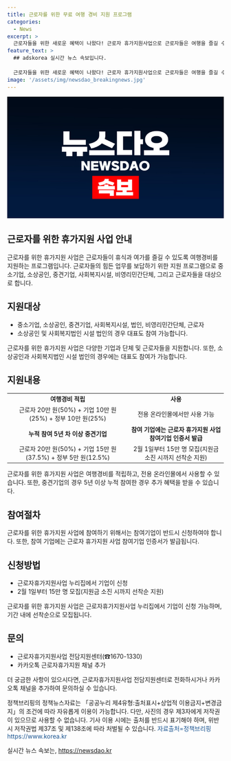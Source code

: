 ```yaml
---
title: 근로자를 위한 무료 여행 경비 지원 프로그램
categories:
  - News
excerpt: >
  근로자들을 위한 새로운 혜택이 나왔다! 근로자 휴가지원사업으로 근로자들은 여행을 즐길 수 있게 된다. 지원대상은 중소기업, 소상공인, 중견기업, 사회복지시설, 비영리민간단체, 그리고 근로자까지! 여행경비는 근로자 20만 원(50%)+기업 10만 원(25%)+정부 10만 원(25%)으로 구성되며, 사용처는 전용 온라인몰에서 가능하다. 참여절차와 신청방법에 대한 자세한 내용은 근로자휴가지원사업 누리집에서 확인할 수 있으니 기회를 놓치지 말자! (자료출처=정책브리핑 www.korea.kr)
feature_text: >
  ## adskorea 실시간 뉴스 속보입니다.

  근로자들을 위한 새로운 혜택이 나왔다! 근로자 휴가지원사업으로 근로자들은 여행을 즐길 수 있게 된다. 지원대상은 중소기업, 소상공인, 중견기업, 사회복지시설, 비영리민간단체, 그리고 근로자까지! 여행경비는 근로자 20만 원(50%)+기업 10만 원(25%)+정부 10만 원(25%)으로 구성되며, 사용처는 전용 온라인몰에서 가능하다. 참여절차와 신청방법에 대한 자세한 내용은 근로자휴가지원사업 누리집에서 확인할 수 있으니 기회를 놓치지 말자! (자료출처=정책브리핑 www.korea.kr)
image: '/assets/img/newsdao_breakingnews.jpg'
---
```


<p><img src="/assets/img/newsdao_breakingnews.jpg" alt="adskorea 속보" /></p>

<h2 data-ke-size="size26">근로자를 위한 휴가지원 사업 안내</h2>

<p data-ke-size="size16">근로자를 위한 휴가지원 사업은 근로자들이 휴식과 여가를 즐길 수 있도록 여행경비를 지원하는 프로그램입니다. 근로자들의 힘든 업무를 보답하기 위한 지원 프로그램으로 중소기업, 소상공인, 중견기업, 사회복지시설, 비영리민간단체, 그리고 근로자들을 대상으로 합니다. </p>

<h2 data-ke-size="size24">지원대상</h2>

<ul>
    <li>중소기업, 소상공인, 중견기업, 사회복지시설, 법인, 비영리민간단체, 근로자</li>
    <li>소상공인 및 사회복지법인 시설 법인의 경우 대표도 참여 가능합니다.</li>
</ul>

<p data-ke-size="size16">근로자를 위한 휴가지원 사업은 다양한 기업과 단체 및 근로자들을 지원합니다. 또한, 소상공인과 사회복지법인 시설 법인의 경우에는 대표도 참여가 가능합니다.</p>

<h2 data-ke-size="size24">지원내용</h2>

<table>
    <tr>
        <td style="text-align: center; height: 17px;"><b>여행경비 적립</b></td>
        <td style="text-align: center; height: 17px;"><b>사용</b></td>
    </tr>
    <tr>
        <td style="text-align: center; height: 17px;">근로자 20만 원(50%) + 기업 10만 원(25%) + 정부 10만 원(25%)</td>
        <td style="text-align: center; height: 17px;">전용 온라인몰에서만 사용 가능</td>
    </tr>
    <tr>
        <td style="text-align: center; height: 17px;"><b>누적 참여 5년 차 이상 중견기업</b></td>
        <td style="text-align: center; height: 17px;"><b>참여 기업에는 근로자 휴가지원 사업 참여기업 인증서 발급</b></td>
    </tr>
    <tr>
        <td style="text-align: center; height: 17px;">근로자 20만 원(50%) + 기업 15만 원(37.5%) + 정부 5만 원(12.5%)</td>
        <td style="text-align: center; height: 17px;">2월 1일부터 15만 명 모집(지원금 소진 시까지 선착순 지원)</td>
    </tr>
</table>

<p data-ke-size="size16">근로자를 위한 휴가지원 사업은 여행경비를 적립하고, 전용 온라인몰에서 사용할 수 있습니다. 또한, 중견기업의 경우 5년 이상 누적 참여한 경우 추가 혜택을 받을 수 있습니다.</p>

<h2 data-ke-size="size24">참여절차</h2>

<p data-ke-size="size16">근로자를 위한 휴가지원 사업에 참여하기 위해서는 참여기업이 반드시 신청하여야 합니다. 또한, 참여 기업에는 근로자 휴가지원 사업 참여기업 인증서가 발급됩니다.</p>

<h2 data-ke-size="size24">신청방법</h2>

<ul>
    <li>근로자휴가지원사업 누리집에서 기업이 신청</li>
    <li>2월 1일부터 15만 명 모집(지원금 소진 시까지 선착순 지원)</li>
</ul>

<p data-ke-size="size16">근로자를 위한 휴가지원 사업은 근로자휴가지원사업 누리집에서 기업이 신청 가능하며, 기간 내에 선착순으로 모집됩니다.</p>

<h2 data-ke-size="size24">문의</h2>

<ul>
    <li>근로자휴가지원사업 전담지원센터(☎1670-1330)</li>
    <li>카카오톡 근로자휴가지원 채널 추가</li>
</ul>

<p data-ke-size="size16">더 궁금한 사항이 있으시다면, 근로자휴가지원사업 전담지원센터로 전화하시거나 카카오톡 채널을 추가하여 문의하실 수 있습니다.</p>

<p data-ke-size="size16">정책브리핑의 정책뉴스자료는 「공공누리 제4유형:출처표시+상업적 이용금지+변경금지」의 조건에 따라 자유롭게 이용이 가능합니다. 다만, 사진의 경우 제3자에게 저작권이 있으므로 사용할 수 없습니다. 기사 이용 시에는 출처를 반드시 표기해야 하며, 위반 시 저작권법 제37조 및 제138조에 따라 처벌될 수 있습니다. <span style="color: #1a5490;">자료출처=정책브리핑 https://www.korea.kr</span></p>
실시간 뉴스 속보는, <a href="https://newsdao.kr" rel="dofollow">https://newsdao.kr</a>


